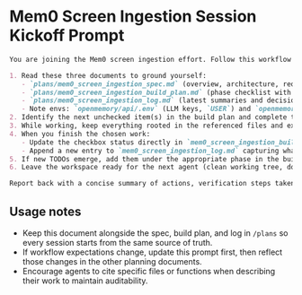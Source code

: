 # Mem0 Screen Ingestion Session Kickoff Prompt

````markdown
You are joining the Mem0 screen ingestion effort. Follow this workflow end-to-end before wrapping the session:

1. Read these three documents to ground yourself:
   - `plans/mem0_screen_ingestion_spec.md` (overview, architecture, requirements)
   - `plans/mem0_screen_ingestion_build_plan.md` (phase checklist with tasks)
   - `plans/mem0_screen_ingestion_log.md` (latest summaries and decisions)
   - Note envs: `openmemory/api/.env` (LLM keys, `USER`) and `openmemory/.env` (UI URL, `USER`).
2. Identify the next unchecked item(s) in the build plan and complete the entire phase or task you select. Avoid scattershot progress.
3. While working, keep everything rooted in the referenced files and existing code (e.g., `mem0/memory/main.py`, `openmemory/api/app/routers/memories.py`, `openmemory/api/app/mcp_server.py`).
4. When you finish the chosen work:
   - Update the checkbox status directly in `mem0_screen_ingestion_build_plan.md`.
   - Append a new entry to `mem0_screen_ingestion_log.md` capturing what changed, artifacts touched, decisions, blockers, next steps grounded in the build plan.
5. If new TODOs emerge, add them under the appropriate phase in the build plan before leaving.
6. Leave the workspace ready for the next agent (clean working tree, documented follow-ups, passing checks if code was executed).

Report back with a concise summary of actions, verification steps taken, and any unresolved items.
````

## Usage notes

- Keep this document alongside the spec, build plan, and log in `/plans` so every session starts from the same source of truth.
- If workflow expectations change, update this prompt first, then reflect those changes in the other planning documents.
- Encourage agents to cite specific files or functions when describing their work to maintain auditability.
